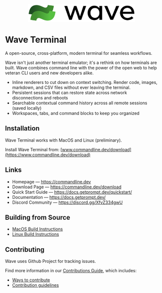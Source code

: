 
<p align="center">
  <picture>
    <source media="(prefers-color-scheme: dark)" srcset="./src/app/assets/wave-logo_horizontal-coloronblack.svg">
    <source media="(prefers-color-scheme: light)" srcset="./src/app/assets/wave-logo_horizontal-coloronwhite.svg">
    <img alt="Wave Terminal Logo" src="./src/app/assets/wave-logo_horizontal-coloronwhite.svg" width="352" height="59" style="max-width: 100%;">
  </picture>
  <br/>
</p>

# Wave Terminal 

A open-source, cross-platform, modern terminal for seamless workflows.

Wave isn't just another terminal emulator; it's a rethink on how terminals are built.  Wave combines command line with the power of the open web to help veteran CLI users and new developers alike.

* Inline renderers to cut down on context switching.  Render code, images, markdown, and CSV files without ever leaving the terminal.
* Persistent sessions that can restore state across network disconnections and reboots
* Searchable contextual command history across all remote sessions (saved locally)
* Workspaces, tabs, and command blocks to keep you organized

## Installation

Wave Terminal works with MacOS and Linux (preliminary).

Install Wave Terminal from: [www.commandline.dev/download](https://www.commandline.dev/download)

## Links

* Homepage &mdash; https://commandline.dev
* Download Page &mdash; https://commandline.dev/download
* Quick Start Guide &mdash; https://docs.getprompt.dev/quickstart/
* Documentation &mdash; https://docs.getprompt.dev/
* Discord Community &mdash; https://discord.gg/XfvZ334gwU

## Building from Source

* [MacOS Build Instructions](./BUILD.md)
* [Linux Build Instructions](./build-linux.md)

## Contributing

Wave uses Github Project for tracking issues. 

Find more information in our [Contributions Guide](CONTRIBUTING.md), which includes:

  * [Ways to contribute](CONTRIBUTING.md#contributing-to-wave-terminal)
  * [Contribution guidelines](CONTRIBUTING.md#before-you-start)


